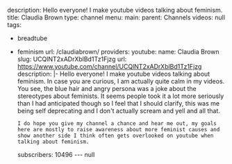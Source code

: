 description: Hello everyone! I make youtube videos talking about feminism.
title: Claudia Brown
type: channel
menu:
  main:
    parent: Channels
videos: null
tags:
- breadtube
- feminism
url: /claudiabrown/
providers:
  youtube:
    name: Claudia Brown
    slug: UCQlNT2xADrXblBd1Tz1Fjzg
    url: https://www.youtube.com/channel/UCQlNT2xADrXblBd1Tz1Fjzg
    description: |-
      Hello everyone! I make youtube videos talking about feminism. In case you are curious, I am actually quite calm in my videos. You see, the blue hair and angry persona was a joke about the stereotypes about feminists. It seems people took it a lot more seriously than I had anticipated though so I feel that I should clarify, this was me being self deprecating and I don't actually scream and yell and all that.

      I do hope you give my channel a chance and hear me out, my goals here are mostly to raise awareness about more feminist causes and show another side I think often gets overlooked on youtube when talking about feminism.
    subscribers: 10496
--- null
